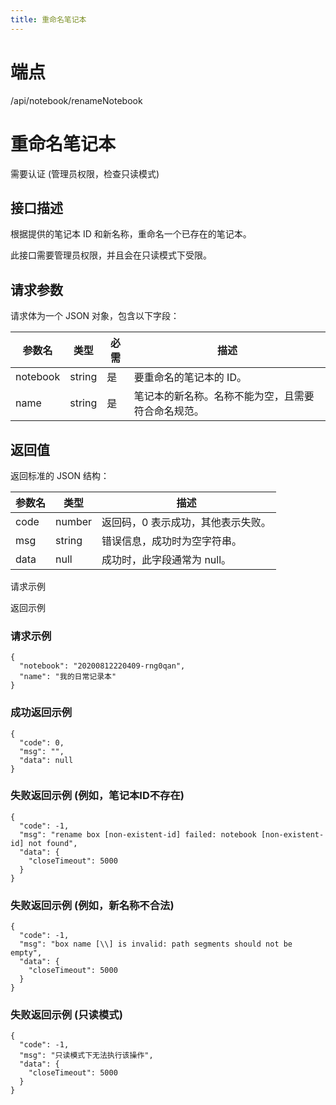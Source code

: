 ```yaml
---
title: 重命名笔记本
---
```

# 端点

/api/notebook/renameNotebook

# 重命名笔记本

需要认证 (管理员权限，检查只读模式)

## 接口描述

根据提供的笔记本 ID 和新名称，重命名一个已存在的笔记本。

此接口需要管理员权限，并且会在只读模式下受限。

## 请求参数

请求体为一个 JSON 对象，包含以下字段：

| 参数名 | 类型 | 必需 | 描述 |
| --- | --- | --- | --- |
| notebook | string | 是 | 要重命名的笔记本的 ID。 |
| name | string | 是 | 笔记本的新名称。名称不能为空，且需要符合命名规范。 |

## 返回值

返回标准的 JSON 结构：

| 参数名 | 类型 | 描述 |
| --- | --- | --- |
| code | number | 返回码，0 表示成功，其他表示失败。 |
| msg | string | 错误信息，成功时为空字符串。 |
| data | null | 成功时，此字段通常为 null。 |

请求示例

返回示例

### 请求示例

```
{
  "notebook": "20200812220409-rng0qan",
  "name": "我的日常记录本"
}
```

### 成功返回示例

```
{
  "code": 0,
  "msg": "",
  "data": null
}
```

### 失败返回示例 (例如，笔记本ID不存在)

```
{
  "code": -1,
  "msg": "rename box [non-existent-id] failed: notebook [non-existent-id] not found",
  "data": {
    "closeTimeout": 5000
  }
}
```

### 失败返回示例 (例如，新名称不合法)

```
{
  "code": -1,
  "msg": "box name [\\] is invalid: path segments should not be empty",
  "data": {
    "closeTimeout": 5000
  }
}
```

### 失败返回示例 (只读模式)

```
{
  "code": -1,
  "msg": "只读模式下无法执行该操作",
  "data": {
    "closeTimeout": 5000
  }
}
```

